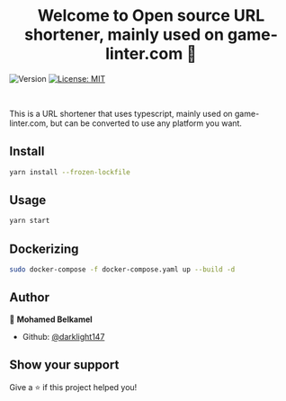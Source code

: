 <h1 align="center">Welcome to Open source URL shortener, mainly used on game-linter.com 👋</h1>
<p>
  <img alt="Version" src="https://img.shields.io/badge/version-1.0.0.-blue.svg?cacheSeconds=2592000" />
  <a href="#" target="_blank">
    <img alt="License: MIT" src="https://img.shields.io/badge/License-MIT-yellow.svg" />
  </a>
</p>

<br/>

<p>
  This is a URL shortener that uses typescript, mainly used on game-linter.com, but can be converted to use any platform you want.
</p>

## Install

```sh
yarn install --frozen-lockfile
```

## Usage

```sh
yarn start
```

## Dockerizing

```sh
sudo docker-compose -f docker-compose.yaml up --build -d
```

## Author

👤 **Mohamed Belkamel**

* Github: [@darklight147](https://github.com/darklight147)

## Show your support

Give a ⭐️ if this project helped you!

